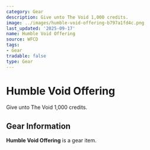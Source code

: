 ```yaml
---
category: Gear
description: Give unto The Void 1,000 credits.
image: ../images/humble-void-offering-b797a1fd4c.png
last_updated: '2025-09-17'
name: Humble Void Offering
source: WFCD
tags:
- Gear
tradable: false
type: Gear
---
```


# Humble Void Offering

Give unto The Void 1,000 credits.

## Gear Information

**Humble Void Offering** is a gear item.

